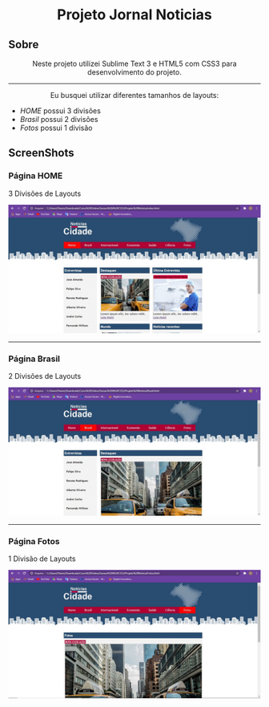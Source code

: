 <h1 align="center">Projeto Jornal Noticias</h1>

<h2>Sobre</h2>

<p align="center">Neste projeto utilizei Sublime Text 3 e HTML5 com CSS3 para desenvolvimento do projeto. </p>

<hr>

<p align="center">Eu busquei utilizar diferentes tamanhos de layouts:</p>

<ul>
  <li><i>HOME</i> possui 3 divisões</li>
  <li><i>Brasil</i> possui 2 divisões</li>
   <li><i>Fotos</i> possui 1 divisão</li>
</ul>

<h2>ScreenShots</h2>

<h3>Página HOME</h3>
<p> 3 Divisões de Layouts</p>
<img src="imagens/ScreenShotHome.JPG">

<hr>

<h3>Página Brasil</h3>
<p> 2 Divisões de Layouts</p>
<img src="imagens/ScreenShotBrasil.JPG">

<hr>

<h3>Página Fotos</h3>
<p> 1 Divisão de Layouts</p>
<img src="imagens/ScreenShotFotos.JPG">
